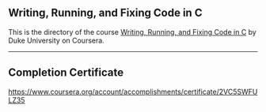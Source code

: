 ## Writing, Running, and Fixing Code in C

This is the directory of the course [Writing, Running, and Fixing Code in C](https://www.coursera.org/learn/writing-running-fixing-code) by Duke University on Coursera.

---

## Completion Certificate 
https://www.coursera.org/account/accomplishments/certificate/2VC5SWFULZ35
